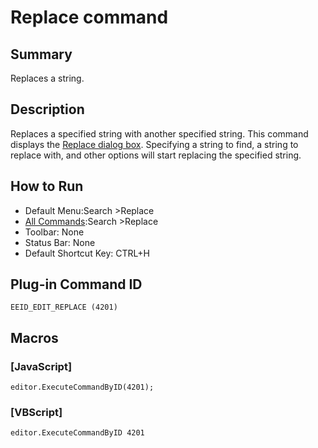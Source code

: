 # Replace command

## Summary

Replaces a string.

## Description

Replaces a specified string with another specified string. This command
displays the [Replace dialog box](../../dlg/replace/index).
Specifying a string to find, a string to replace with, and other options
will start replacing the specified string.

## How to Run

- Default Menu:Search \>Replace
- [All Commands](../tools/all_commands):Search
\>Replace
- Toolbar: None
- Status Bar: None
- Default Shortcut Key: CTRL+H

## Plug-in Command ID

```
EEID_EDIT_REPLACE (4201)```

## Macros

### \[JavaScript\]

```
editor.ExecuteCommandByID(4201);
```

### \[VBScript\]

```
editor.ExecuteCommandByID 4201
```
